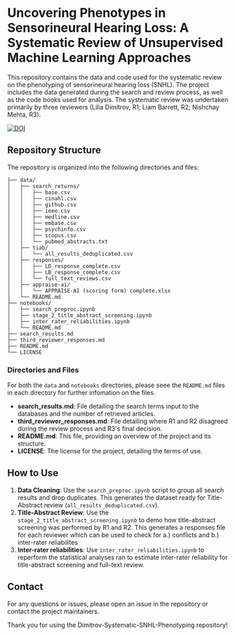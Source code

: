 # Uncovering Phenotypes in Sensorineural Hearing Loss: A Systematic Review of Unsupervised Machine Learning Approaches

This repository contains the data and code used for the systematic review on the phenotyping of sensorineural hearing loss (SNHL). The project includes the data generated during the search and review process, as well as the code books used for analysis. The systematic review was undertaken primarily by three reviewers (Lilia Dimitrov, R1; Liam Barrett, R2; Nishchay Mehta, R3).

[![DOI](https://zenodo.org/badge/823689797.svg)](https://zenodo.org/doi/10.5281/zenodo.12654242)

## Repository Structure

The repository is organized into the following directories and files:

```
├── data/  
│   ├── search_returns/  
│   │   ├── base.csv  
│   │   ├── cinahl.csv  
│   │   ├── github.csv  
│   │   ├── ieee.csv  
│   │   ├── medline.csv
│   │   ├── embase.csv
│   │   ├── psychinfo.csv
│   │   ├── scopus.csv
│   │   └── pubmed_abstracts.txt
│   ├── tiab/
│   │   └── all_results_deduplicated.csv
│   ├── responses/
│   │   ├── LD_response_complete.csv
│   │   ├── LB_response_complete.csv
│   │   └── full_text_reviews.csv
│   ├── appraise-ai/
│   │   └── APPRAISE-AI (scoring form) complete.xlsx
│   └── README.md
├── notebooks/
│   ├── search_preproc.ipynb
│   ├── stage_2_title_abstract_screening.ipynb
│   ├── inter_rater_reliabilities.ipynb
│   └── README.md
├── search_results.md
├── third_reviewer_responses.md
├── README.md
└── LICENSE
```

### Directories and Files
For both the `data` and `notebooks` directories, please seee the `README.md` files in each directory for further infomation on the files.

- **search_results.md**: File detailing the search terms input to the databases and the number of retrieved articles.
- **third_reviewer_responses.md**: File detailing where R1 and R2 disagreed during the review process and R3's final decision.
- **README.md**: This file, providing an overview of the project and its structure.
- **LICENSE**: The license for the project, detailing the terms of use.

## How to Use
1. **Data Cleaning**: Use the `search_preproc.ipynb` script to group all search results and drop duplicates. This generates the dataset ready for Title-Abstract review (`all_results_deduplicated.csv`).
2. **Title-Abstract Review**: Use the `stage_2_title_abstract_screening.ipynb` to demo how title-abstract screening was performed by R1 and R2. This generates a responses file for each reviewer which can be used to check for a.) conflicts and b.) inter-rater reliabilites
3. **Inter-rater reliabilities**: Use `inter_rater_reliabilities.ipynb` to reperform the statistical analyses ran to estimate inter-rater reliability for title-abstract screening and full-text review.

## Contact

For any questions or issues, please open an issue in the repository or contact the project maintainers.

Thank you for using the Dimitrov-Systematic-SNHL-Phenotyping repository!
